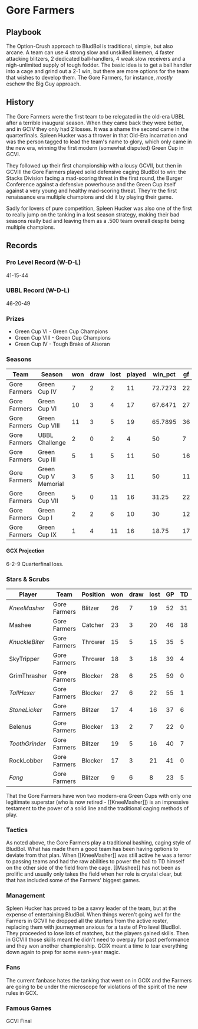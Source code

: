 # Gore Farmers

## Playbook

The Option-Crush approach to BludBol is traditional, simple, but also arcane. A team can use 4 strong slow and unskilled linemen, 4 faster attacking blitzers, 2 dedicated ball-handlers, 4 weak slow receivers and a nigh-unlimited supply of tough fodder. The basic idea is to get a ball handler into a cage and grind out a 2-1 win, but there are more options for the team that wishes to develop them. The Gore Farmers, for instance, *mostly* eschew the Big Guy approach.

## History

The Gore Farmers were the first team to be relegated in the old-era UBBL after a terrible inaugural season. When they came back they were better, and in GCIV they only had 2 losses. It was a shame the second came in the quarterfinals. Spleen Hucker was a thrower in that Old-Era incarnation and was the person tagged to lead the team's name to glory, which only came in the new era, winning the first modern (somewhat disputed) Green Cup in GCVI.

They followed up their first championship with a lousy GCVII, but then in GCVIII the Gore Farmers played solid defensive caging BludBol to win: the Stacks Division facing a mad-scoring threat in the first round, the Burger Conference against a defensive powerhouse and the Green Cup itself against a very young and healthy mad-scoring threat. They're the first renaissance era multiple champions and did it by playing their game.

Sadly for lovers of pure competition, Spleen Hucker was also one of the first to really jump on the tanking in a lost season strategy, making their bad seasons really bad and leaving them as a .500 team overall despite being multiple champions.

## Records

### Pro Level Record (W-D-L)

41-15-44

### UBBL Record (W-D-L)

46-20-49

### Prizes

* Green Cup VI - Green Cup Champions
* Green Cup VIII - Green Cup Champions
* Green Cup IV - Tough Brake of Alsoran

### Seasons

| Team         | Season               | won  | draw | lost | played | win_pct | gf   | ga   | cas  | tcdiff | ff   |
|--------------|----------------------|------|------|------|--------|---------|------|------|------|--------|------|
| Gore Farmers | Green Cup IV         |    7 |    2 |    2 |     11 | 72.7273 |   22 |   13 |   28 |     21 |    3 |
| Gore Farmers | Green Cup VI         |   10 |    3 |    4 |     17 | 67.6471 |   27 |   25 |   25 |     14 |    3 |
| Gore Farmers | Green Cup VIII       |   11 |    3 |    5 |     19 | 65.7895 |   36 |   23 |   42 |     24 |    1 |
| Gore Farmers | UBBL Challenge       |    2 |    0 |    2 |      4 |      50 |    7 |    8 |    7 |     -2 |    2 |
| Gore Farmers | Green Cup III        |    5 |    1 |    5 |     11 |      50 |   16 |   17 |   32 |     20 |   -1 |
| Gore Farmers | Green Cup V Memorial |    3 |    5 |    3 |     11 |      50 |   11 |   14 |   15 |      5 |    1 |
| Gore Farmers | Green Cup VII        |    5 |    0 |   11 |     16 |   31.25 |   22 |   40 |   24 |     -9 |   -2 |
| Gore Farmers | Green Cup I          |    2 |    2 |    6 |     10 |      30 |   12 |   22 |   18 |     10 |   -1 |
| Gore Farmers | Green Cup IX         |    1 |    4 |   11 |     16 |   18.75 |   17 |   34 |   28 |     14 |   -6 |

#### GCX Projection

6-2-9 Quarterfinal loss.

### Stars & Scrubs

| Player        | Team         | Position          | won  | draw | lost | GP   | TD   | Comp | Ints | BH   | SI   | Ki   | MVP  | SPP  |
|---------------|--------------|-------------------|------|------|------|------|------|------|------|------|------|------|------|------|
| *KneeMasher*   | Gore Farmers | Blitzer           |   26 |    7 |   19 |   52 |   31 |   10 |    8 |    5 |    0 |    0 |    2 |  139 |
| Mashee       | Gore Farmers | Catcher            |   23 |    3 |   20 |   46 |   18 |    1 |    2 |    0 |    0 |    0 |    3 |   74 |
| *KnuckleBiter* | Gore Farmers | Thrower           |   15 |    5 |   15 |   35 |    5 |   45 |    1 |    1 |    0 |    0 |    1 |   69 |
| SkyTripper   | Gore Farmers | Thrower           |   18 |    3 |   18 |   39 |    4 |   41 |    0 |    0 |    0 |    0 |    3 |   68 |
| GrimThrasher  | Gore Farmers | Blocker |   28 |    6 |   25 |   59 |    0 |    0 |    0 |    5 |    9 |    3 |    5 |   59 |
| *TallHexer*    | Gore Farmers | Blocker |   27 |    6 |   22 |   55 |    1 |    0 |    0 |    5 |    0 |    0 |    8 |   53 |
| *StoneLicker*  | Gore Farmers | Blitzer           |   17 |    4 |   16 |   37 |    6 |    0 |    0 |   12 |    5 |    0 |    0 |   52 |
| Belenus       | Gore Farmers | Blocker |   13 |    2 |    7 |   22 |    0 |    0 |    0 |    4 |    2 |    0 |    7 |   47 |
| *ToothGrinder* | Gore Farmers | Blitzer           |   19 |    5 |   16 |   40 |    7 |    0 |    0 |    3 |    3 |    1 |    2 |   45 |
| RockLobber    | Gore Farmers | Blocker |   17 |    3 |   21 |   41 |    0 |    0 |    1 |    6 |    3 |    1 |    4 |   42 |
| *Fang*         | Gore Farmers | Blitzer           |    9 |    6 |    8 |   23 |    5 |    1 |    0 |    3 |    3 |    3 |    1 |   39 |

That the Gore Farmers have won two modern-era Green Cups with only one legitimate superstar (who is now retired - [[KneeMasher]]) is an impressive testament to the power of a solid line and the traditional caging methods of play.

### Tactics

As noted above, the Gore Farmers play a traditional bashing, caging style of BludBol. What has made them a good team has been having options to deviate from that plan. When [[KneeMasher]] was still active he was a terror to passing teams and had the raw abilities to power the ball to TD himself on the other side of the field from the cage. [[Mashee]] has not been as prolific and usually only takes the field when her role is crystal clear, but that has included some of the Farmers' biggest games.

### Management

Spleen Hucker has proved to be a savvy leader of the team, but at the expense of entertaining BludBol. When things weren't going well for the Farmers in GCVII he dropped all the starters from the active roster, replacing them with journeymen anxious for a taste of Pro level BludBol. They proceeded to lose lots of matches, but the players gained skills. Then in GCVIII those skills meant he didn't need to overpay for past performance and they won another championship. GCIX meant a time to tear everything down again to prep for some even-year magic.

### Fans

The current fanbase hates the tanking that went on in GCIX and the Farmers are going to be under the microscope for violations of the spirit of the new rules in GCX.

### Famous Games

GCVI Final